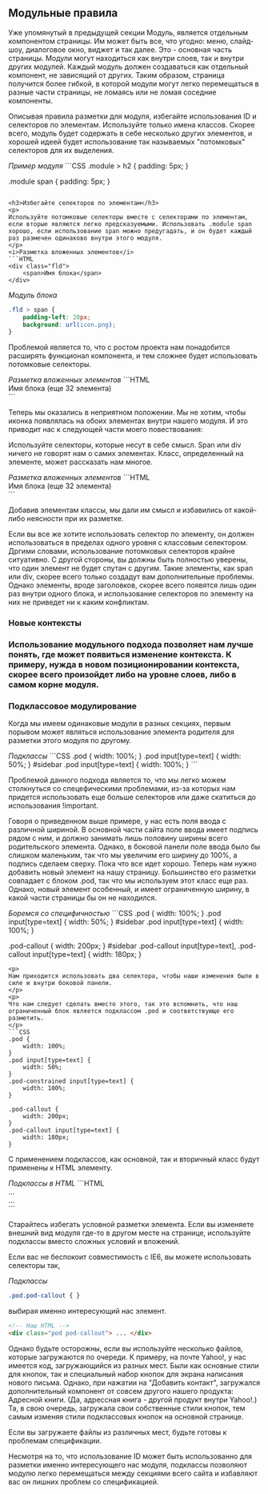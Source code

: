 <h2>Модульные правила</h2>
<p>
Уже упомянутый в предыдущей секции Модуль, является отдельным компонентом страницы. Им может быть все, что угодно: меню, слайд-шоу, диалоговое окно, виджет и так далее. Это - основная часть страницы. Модули могут находиться как внутри слоев, так и внутри других модулей. Каждый модуль должен создаваться как отдельный компонент, не зависящий от других. Таким образом, страница получится более гибкой, в которой модули могут легко перемещаться в разные части страницы, не ломаясь или не ломая соседние компоненты.
</p>
<p>
Описывая правила разметки для модуля, избегайте использования ID и селекторов по элементам. Используйте только имена классов. Скорее всего, модуль будет содержать в себе несколько других элементов, и хорошей идеей будет использование так называемых "потомковых" селекторов для их выделения. 
</p>
<i>Пример модуля</i>
```CSS
.module > h2 {
    padding: 5px;
}

.module span {
    padding: 5px;
}
```

<h3>Избегайте селекторов по элементам</h3>
<p>
Используйте потомковые селекторы вместе с селекторами по элементам, если вторые являются легко предсказуемыми. Использовать .module span хорошо, если использование span можно предугадать, и он будет каждый раз размечен одинаково внутри этого модуля.
</p>
<i>Разметка вложенных элементов</i>
```HTML
<div class="fld">
    <span>Имя блока</span>
</div>
```
<i>Модуль блока</i>
```CSS
.fld > span {
    padding-left: 20px;
    background: url(icon.png);
}
```
<p>
Проблемой является то, что с ростом проекта нам понадобится расширять функционал компонента, и тем сложнее будет использовать потомковые селекторы. 
</p>
<i>Разметка вложенных элементов</i>
```HTML
<div class="fld">
    <span>Имя блока</span> 
    <span>(еще 32 элемента)</span>
</div>
```
<p>
Теперь мы оказались в неприятном положении. Мы не хотим, чтобы иконка появлялась на обоих элементах внутри нашего модуля. И это приводит нас к следующей части моего повествования: 
</p>
<p>
Используйте селекторы, которые несут в себе смысл. Span или div ничего не говорят нам о самих элементах. Класс, определенный на элементе, может рассказать нам многое.
</p>
<i>Разметка вложенных элементов</i>
```HTML
<div class="fld">
    <span class="fld-name">Имя блока</span> 
    <span class="fld-items">(еще 32 элемента)</span>
</div>
```
<p>
Добавив элементам классы, мы дали им смысл и избавились от какой-либо неясности при их разметке.
</p>
<p>
Если вы все же хотите использовать селектор по элементу, он должен использоваться в пределах одного уровня с классовым селектором. Дргими словами, использование потомковых селекторов крайне ситуативно. С другой стороны, вы должны быть полностью уверены, что один элемент не будет спутан с другим. Такие элементы, как span или div, скорее всего только создадут вам дополнительные проблемы. Однако элементы, вроде заголовков, скорее всего появятся лишь один раз внутри одного блока, и использование селекторов по элементу на них не приведет ни к каким конфликтам.
</p>
<h3>Новые контексты<h3>
<p>
Использование модульного подхода позволяет нам лучше понять, где может появиться изменение контекста. К примеру, нужда в новом позиционировании контекста, скорее всего произойдет либо на уровне слоев, либо в самом корне модуля.
</p>
<h3>Подклассовое модулирование</h3>
<p>
Когда мы имеем одинаковые модули в разных секциях, первым порывом может являться использование элемента родителя для разметки этого модуля по другому.
</p>
<i>Подклассы</i>
```CSS
.pod { 
    width: 100%; 
}
.pod input[type=text] { 
    width: 50%; 
}
#sidebar .pod input[type=text] { 
    width: 100%; 
}
```
<p>
Проблемой данного подхода является то, что мы легко можем столкнуться со спецефическими проблемами, из-за которых нам придется использовать еще больше селекторов или даже скатиться до использования !important.
</p>
<p>
Говоря о приведенном выше примере, у нас есть поля ввода с различной шириной. В основной части сайта поле ввода имеет подпись рядом с ним, и должно занимать лишь половину ширины всего родительского элемента. Однако, в боковой панели поле ввода было бы слишком маленьким, так что мы увеличим его ширину до 100%, а подпись сделаем сверху. Пока что все идет хорошо. Теперь нам нужно добавить новый элемент на нашу страницу. Большинство его разметки совпадает с блоком .pod, так что мы используем этот класс еще раз. Однако, новый элемент особенный, и имеет ограниченную ширину, в какой части страницы бы он не находился. 
</p>
<i>Боремся со специфичностью</i>
```CSS
.pod { 
    width: 100%; 
} 
.pod input[type=text] { 
    width: 50%; 
}
#sidebar .pod input[type=text] { 
    width: 100%; 
}

.pod-callout { 
    width: 200px; 
}
#sidebar .pod-callout input[type=text],
.pod-callout input[type=text] { 
    width: 180px; 
}
```
<p>
Нам приходится использовать два селектора, чтобы наши изменения были в силе и внутри боковой панели.
</p>
<p>
Что нам следует сделать вместо этого, так это вспомнить, что наш ограниченный блок является подклассом .pod и соответствующе его разметить.
</p>
```CSS
.pod { 
    width: 100%; 
} 
.pod input[type=text] { 
    width: 50%; 
}
.pod-constrained input[type=text] { 
    width: 100%; 
}

.pod-callout { 
    width: 200px; 
}
.pod-callout input[type=text] { 
    width: 180px; 
}
```
<p>
С применением подклассов, как основной, так и вторичный класс будут применены к HTML элементу.
</p>
<i>Подклассы в HTML</i>
```HTML
<div class="pod pod-constrained">...</div>
<div class="pod pod-callout">...</div> 
```
<p>
Старайтесь избегать условной разметки элемента. Если вы изменяете внешний вид модуля где-то в другом месте на странице, используйте подклассы вместо сложных условий и вложений.
</p>
Если вас не беспокоит совместимость с IE6, вы можете использовать селекторы так,

<i>Подклассы</i>
```CSS
.pod.pod-callout { }
```
выбирая именно интересующий нас элемент.
```HTML
<!-- Наш HTML -->
<div class="pod pod-callout"> ... </div>
```
</p>
<p>
Однако будьте осторожны, если вы используйте несколько файлов, которые загружаются по очереди. К примеру, на почте Yahoo!, у нас имеется код, загружающийся из разных мест. Были как основные стили для кнопок, так и специальный набор кнопок для экрана написания нового письма. Однако, при нажатии на "Добавить контакт", загружался дополнительный компонент от совсем другого нашего продукта: Адресной книги. (Да, адрессная книга - другой продукт внутри Yahoo!.) Та, в свою очередь, загружала свои собственные стили кнопок, тем самым изменяя стили подклассовых кнопок на основной странице.
</p>
<p>
Если вы загружаете файлы из различных мест, будьте готовы к проблемам спецификации.
</p>
<p>
Несмотря на то, что использование ID может быть использованно для разметки именно интересующего нас модуля, подклассы позволяют модулю легко перемещаться между секциями всего сайта и избавляют вас он лишних проблем со спецификацией.
</p>